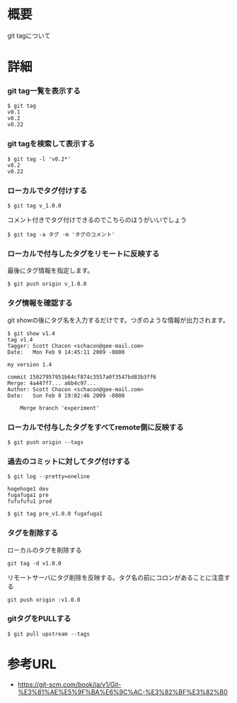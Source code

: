 # 概要
git tagについて

# 詳細

### git tag一覧を表示する
```
$ git tag
v0.1
v0.2
v0.22
```

### git tagを検索して表示する
```
$ git tag -l 'v0.2*'
v0.2
v0.22
```

### ローカルでタグ付けする
```
$ git tag v_1.0.0
```

コメント付きでタグ付けできるのでこちらのほうがいいでしょう
```
$ git tag -a タグ -m 'タグのコメント'
```

### ローカルで付与したタグをリモートに反映する
最後にタグ情報を指定します。
```
$ git push origin v_1.0.0
```

### タグ情報を確認する
git showの後にタグ名を入力するだけです。つぎのような情報が出力されます。
```
$ git show v1.4
tag v1.4
Tagger: Scott Chacon <schacon@gee-mail.com>
Date:   Mon Feb 9 14:45:11 2009 -0800

my version 1.4

commit 15027957951b64cf874c3557a0f3547bd83b3ff6
Merge: 4a447f7... a6b4c97...
Author: Scott Chacon <schacon@gee-mail.com>
Date:   Sun Feb 8 19:02:46 2009 -0800

    Merge branch 'experiment'
```

### ローカルで付与したタグをすべてremote側に反映する
```
$ git push origin --tags
```

### 過去のコミットに対してタグ付けする
```
$ git log --pretty=oneline

hogehoge1 dev
fugafuga1 pre
fufufufu1 prod

$ git tag pre_v1.0.0 fugafuga1
```

### タグを削除する
ローカルのタグを削除する
```
git tag -d v1.0.0
```

リモートサーバにタグ削除を反映する。タグ名の前にコロンがあることに注意する
```
git push origin :v1.0.0
```

### gitタグをPULLする
```
$ git pull upstream --tags
```


# 参考URL
- https://git-scm.com/book/ja/v1/Git-%E3%81%AE%E5%9F%BA%E6%9C%AC-%E3%82%BF%E3%82%B0
